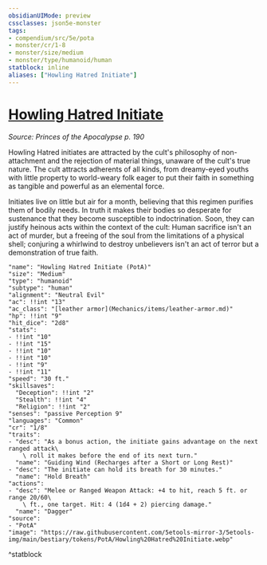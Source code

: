 ```yaml
---
obsidianUIMode: preview
cssclasses: json5e-monster
tags:
- compendium/src/5e/pota
- monster/cr/1-8
- monster/size/medium
- monster/type/humanoid/human
statblock: inline
aliases: ["Howling Hatred Initiate"]
---
```

# [Howling Hatred Initiate](Mechanics\bestiary\humanoid/howling-hatred-initiate-pota.md)
*Source: Princes of the Apocalypse p. 190*  

Howling Hatred initiates are attracted by the cult's philosophy of non-attachment and the rejection of material things, unaware of the cult's true nature. The cult attracts adherents of all kinds, from dreamy-eyed youths with little property to world-weary folk eager to put their faith in something as tangible and powerful as an elemental force.

Initiates live on little but air for a month, believing that this regimen purifies them of bodily needs. In truth it makes their bodies so desperate for sustenance that they become susceptible to indoctrination. Soon, they can justify heinous acts within the context of the cult: Human sacrifice isn't an act of murder, but a freeing of the soul from the limitations of a physical shell; conjuring a whirlwind to destroy unbelievers isn't an act of terror but a demonstration of true faith.

```statblock
"name": "Howling Hatred Initiate (PotA)"
"size": "Medium"
"type": "humanoid"
"subtype": "human"
"alignment": "Neutral Evil"
"ac": !!int "13"
"ac_class": "[leather armor](Mechanics/items/leather-armor.md)"
"hp": !!int "9"
"hit_dice": "2d8"
"stats":
- !!int "10"
- !!int "15"
- !!int "10"
- !!int "10"
- !!int "9"
- !!int "11"
"speed": "30 ft."
"skillsaves":
  "Deception": !!int "2"
  "Stealth": !!int "4"
  "Religion": !!int "2"
"senses": "passive Perception 9"
"languages": "Common"
"cr": "1/8"
"traits":
- "desc": "As a bonus action, the initiate gains advantage on the next ranged attack\
    \ roll it makes before the end of its next turn."
  "name": "Guiding Wind (Recharges after a Short or Long Rest)"
- "desc": "The initiate can hold its breath for 30 minutes."
  "name": "Hold Breath"
"actions":
- "desc": "Melee or Ranged Weapon Attack: +4 to hit, reach 5 ft. or range 20/60\
    \ ft., one target. Hit: 4 (1d4 + 2) piercing damage."
  "name": "Dagger"
"source":
- "PotA"
"image": "https://raw.githubusercontent.com/5etools-mirror-3/5etools-img/main/bestiary/tokens/PotA/Howling%20Hatred%20Initiate.webp"
```
^statblock